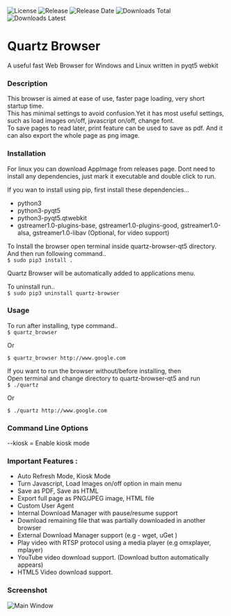 ![License](https://img.shields.io/github/license/ksharindam/quartz-browser-qt5)
![Release](https://img.shields.io/github/v/release/ksharindam/quartz-browser-qt5)
![Release Date](https://img.shields.io/github/release-date/ksharindam/quartz-browser-qt5)
![Downloads Total](https://img.shields.io/github/downloads/ksharindam/quartz-browser-qt5/total)
![Downloads Latest](https://img.shields.io/github/downloads/ksharindam/quartz-browser-qt5/latest/total)

# Quartz Browser

A useful fast Web Browser for Windows and Linux written in pyqt5 webkit  

### Description

This browser is aimed at ease of use, faster page loading, very short startup time.  
This has minimal settings to avoid confusion.Yet it has most useful settings, such as load images on/off, javascript on/off, change font.  
To save pages to read later, print feature can be used to save as pdf. And it can also export the whole page as png image.  

### Installation

For linux you can download AppImage from releases page. Dont need to install any dependencies, just mark it executable and double click to run.  

If you wan to install using pip, first install these dependencies...  

* python3  
* python3-pyqt5  
* python3-pyqt5.qtwebkit  
* gstreamer1.0-plugins-base, gstreamer1.0-plugins-good, gstreamer1.0-alsa, gstreamer1.0-libav (Optional, for video support)  

To Install the browser open terminal inside quartz-browser-qt5 directory. 
And then run following command..  
`$ sudo pip3 install .`  

Quartz Browser will be automatically added to applications menu.  

To uninstall run..  
`$ sudo pip3 uninstall quartz-browser`    

### Usage

To run after installing, type command..  
`$ quartz_browser`  

Or  

`$ quartz_browser http://www.google.com`  

If you want to run the browser without/before installing, then  
Open terminal and change directory to quartz-browser-qt5 and run  
`$ ./quartz`  

Or  

`$ ./quartz http://www.google.com`  

### Command Line Options
--kiosk = Enable kiosk mode  

### Important Features :

* Auto Refresh Mode, Kiosk Mode  
* Turn Javascript, Load Images on/off  option in main menu  
* Save as PDF, Save as HTML  
* Export full page as PNG/JPEG image, HTML file  
* Custom User Agent  
* Internal Download Manager with pause/resume support  
* Download remaining file that was partially downloaded in another browser  
* External Download Manager support (e.g - wget, uGet )  
* Play video with RTSP protocol using a media player (e.g omxplayer, mplayer)  
* YouTube video download support. (Download button automatically appears)  
* HTML5 Video download support.  

### Screenshot

![Main Window](files/Screenshot.jpg)
